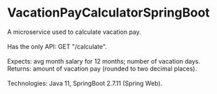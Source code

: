 # VacationPayCalculatorSpringBoot
A microservice used to calculate vacation pay. 
<br>
<br>
Has the only API: GET "/calculate".
<br>
<br>
Expects: avg month salary for 12 months; number of vacation days.
<br>
Returns: amount of vacation pay (rounded to two decimal places).
<br>
<br>
Technologies: Java 11, SpringBoot 2.7.11 (Spring Web).